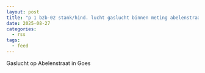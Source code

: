 ```yaml
---
layout: post
title: "p 1 bzb-02 stank/hind. lucht gaslucht binnen meting abelenstraat goes 194931"
date: 2025-08-27
categories: 
  - rss
tags: 
  - feed
---
```


Gaslucht op Abelenstraat in Goes
